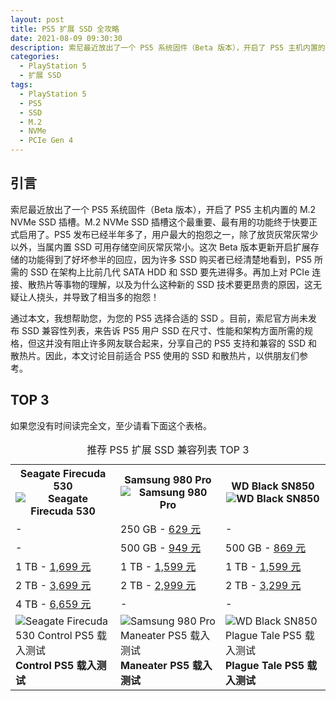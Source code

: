 ```yaml
---
layout: post
title: PS5 扩展 SSD 全攻略
date: 2021-08-09 09:30:30
description: 索尼最近放出了一个 PS5 系统固件（Beta 版本），开启了 PS5 主机内置的 M.2 NVMe SSD 插槽。本文讨论目前适合 PS5 使用的 SSD 和散热片，以供朋友们参考。本文也会适时持续更新。
categories: 
  - PlayStation 5
  - 扩展 SSD
tags: 
  - PlayStation 5
  - PS5
  - SSD
  - M.2
  - NVMe
  - PCIe Gen 4
---
```


## 引言

索尼最近放出了一个 PS5 系统固件（Beta 版本），开启了 PS5 主机内置的 M.2 NVMe SSD 插槽。M.2 NVMe SSD 插槽这个最重要、最有用的功能终于快要正式启用了。PS5 发布已经半年多了，用户最大的抱怨之一，除了放货灰常灰常少以外，当属内置 SSD 可用存储空间灰常灰常小。这次 Beta 版本更新开启扩展存储的功能得到了好坏参半的回应，因为许多 SSD 购买者已经清楚地看到，PS5 所需的 SSD 在架构上比前几代 SATA HDD 和 SSD 要先进得多。再加上对 PCIe 连接、散热片等事物的理解，以及为什么这种新的 SSD 技术要更昂贵的原因，这无疑让人挠头，并导致了相当多的抱怨！

通过本文，我想帮助您，为您的 PS5 选择合适的 SSD 。目前，索尼官方尚未发布 SSD 兼容性列表，来告诉 PS5 用户 SSD 在尺寸、性能和架构方面所需的规格，但这并没有阻止许多网友联合起来，分享自己的 PS5 支持和兼容的 SSD 和散热片。因此，本文讨论目前适合 PS5 使用的 SSD 和散热片，以供朋友们参考。

## TOP 3

如果您没有时间读完全文，至少请看下面这个表格。

<table align="center">
    <caption>推荐 PS5 扩展 SSD 兼容列表 TOP 3</caption>
    <tr>
        <th style="width: 33.3333%;">
            Seagate Firecuda 530<br>
            <img src="https://aptx4869.tv/images/ps5/ssd/firecuda-530-nvme-ssd-pcie-4x4.png" alt="Seagate Firecuda 530">
        </th>
        <th style="width: 33.3333%;">
            Samsung 980 Pro<br>
            <img src="https://aptx4869.tv/images/ps5/ssd/samsung-980-pro-nvme-ssd-pcie-4x4.png" alt="Samsung 980 Pro">
        </th>
        <th style="width: 33.3333%;">
            WD Black SN850<br>
            <img src="https://aptx4869.tv/images/ps5/ssd/wd-black-sn850-nvme-ssd-pcie-4x4.png" alt="WD Black SN850">
        </th>
    </tr>
    <tr>
        <td>
            -
        </td>
        <td>
            250 GB - <a href="https://item.jd.com/100015610860.html" target="_blank">629 元</a>
        </td>
        <td>
            -
        </td>
    </tr>
    <tr>
        <td>
            -
        </td>
        <td>
            500 GB - <a href="https://item.jd.com/100008757399.html" target="_blank">949 元</a>
        </td>
        <td>
            500 GB - <a href="https://item.jd.com/100010508833.html" target="_blank">869 元</a>
        </td>
    </tr>
    <tr>
        <td>
            1 TB - <a href="https://item.jd.com/100024621732.html" target="_blank">1,699 元</a>
        </td>
        <td>
            1 TB - <a href="https://item.jd.com/100008757393.html" target="_blank">1,599 元</a>
        </td>
        <td>
            1 TB - <a href="https://item.jd.com/100018883934.html" target="_blank">1,599 元</a>
        </td>
    </tr>
    <tr>
        <td>
            2 TB - <a href="https://item.jd.com/100024621730.html" target="_blank">3,699 元</a>
        </td>
        <td>
            2 TB - <a href="https://item.jd.com/100018171904.html" target="_blank">2,999 元</a>
        </td>
        <td>
            2 TB - <a href="https://item.jd.com/100019182650.html" target="_blank">3,299 元</a>
        </td>
    </tr>
    <tr>
        <td>
            4 TB - <a href="https://item.jd.com/100024621734.html" target="_blank">6,659 元</a>
        </td>
        <td>
            -
        </td>
        <td>
            -
        </td>
    </tr>
    <tr>
        <td style="width: 33.3333%;">
            <img src="https://aptx4869.tv/images/ps5/ssd/firecuda-530-ps5-control-load-test.gif" alt="Seagate Firecuda 530 Control PS5 载入测试"><br>
            <strong>Control PS5 载入测试</strong>
        </td>
        <td style="width: 33.3333%;">
            <img src="https://aptx4869.tv/images/ps5/ssd/samsung-980-pro-ps5-maneater-load-test.gif" alt="Samsung 980 Pro Maneater PS5 载入测试"><br>
            <strong>Maneater PS5 载入测试</strong>
        </td>
        <td style="width: 33.3333%;">
            <img src="https://aptx4869.tv/images/ps5/ssd/wd-black-sn850-ps5-plague-tale-load-test.gif" alt="WD Black SN850 Plague Tale PS5 载入测试"><br>
            <strong>Plague Tale PS5 载入测试</strong>
        </td>
    </tr>
</table>





